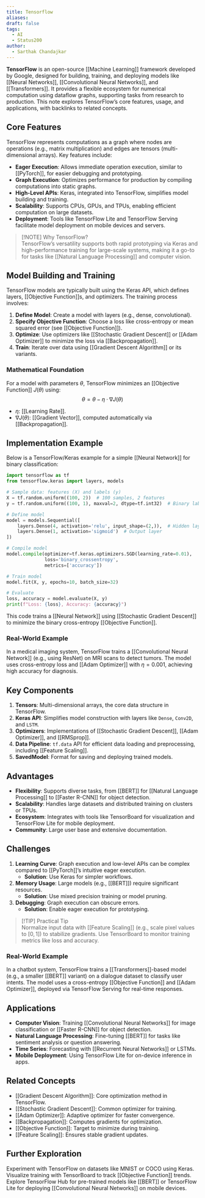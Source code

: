 ```yaml
---
title: Tensorflow
aliases: 
draft: false
tags:
  - AI
  - Status200
author:
  - Sarthak Chandajkar
---
```

**TensorFlow** is an open-source [[Machine Learning]] framework developed by Google, designed for building, training, and deploying models like [[Neural Networks]], [[Convolutional Neural Networks]], and [[Transformers]]. It provides a flexible ecosystem for numerical computation using dataflow graphs, supporting tasks from research to production. This note explores TensorFlow’s core features, usage, and applications, with backlinks to related concepts.

## Core Features

TensorFlow represents computations as a graph where nodes are operations (e.g., matrix multiplication) and edges are tensors (multi-dimensional arrays). Key features include:

- **Eager Execution**: Allows immediate operation execution, similar to [[PyTorch]], for easier debugging and prototyping.
- **Graph Execution**: Optimizes performance for production by compiling computations into static graphs.
- **High-Level APIs**: Keras, integrated into TensorFlow, simplifies model building and training.
- **Scalability**: Supports CPUs, GPUs, and TPUs, enabling efficient computation on large datasets.
- **Deployment**: Tools like TensorFlow Lite and TensorFlow Serving facilitate model deployment on mobile devices and servers.

> [!NOTE] Why TensorFlow?  
> TensorFlow’s versatility supports both rapid prototyping via Keras and high-performance training for large-scale systems, making it a go-to for tasks like [[Natural Language Processing]] and computer vision.

## Model Building and Training

TensorFlow models are typically built using the Keras API, which defines layers, [[Objective Function]]s, and optimizers. The training process involves:

1. **Define Model**: Create a model with layers (e.g., dense, convolutional).
2. **Specify Objective Function**: Choose a loss like cross-entropy or mean squared error (see [[Objective Function]]).
3. **Optimize**: Use optimizers like [[Stochastic Gradient Descent]] or [[Adam Optimizer]] to minimize the loss via [[Backpropagation]].
4. **Train**: Iterate over data using [[Gradient Descent Algorithm]] or its variants.

### Mathematical Foundation

For a model with parameters $\theta$, TensorFlow minimizes an [[Objective Function]] $J(\theta)$ using:  
$$  
\theta = \theta - \eta \cdot \nabla J(\theta)  
$$

- $\eta$: [[Learning Rate]].
- $\nabla J(\theta)$: [[Gradient Vector]], computed automatically via [[Backpropagation]].

## Implementation Example

Below is a TensorFlow/Keras example for a simple [[Neural Network]] for binary classification:

```python
import tensorflow as tf
from tensorflow.keras import layers, models

# Sample data: features (X) and labels (y)
X = tf.random.uniform((100, 2))  # 100 samples, 2 features
y = tf.random.uniform((100, 1), maxval=2, dtype=tf.int32)  # Binary labels

# Define model
model = models.Sequential([
    layers.Dense(4, activation='relu', input_shape=(2,)),  # Hidden layer
    layers.Dense(1, activation='sigmoid')  # Output layer
])

# Compile model
model.compile(optimizer=tf.keras.optimizers.SGD(learning_rate=0.01),
              loss='binary_crossentropy',
              metrics=['accuracy'])

# Train model
model.fit(X, y, epochs=10, batch_size=32)

# Evaluate
loss, accuracy = model.evaluate(X, y)
print(f"Loss: {loss}, Accuracy: {accuracy}")
```

This code trains a [[Neural Network]] using [[Stochastic Gradient Descent]] to minimize the binary cross-entropy [[Objective Function]].

### Real-World Example

In a medical imaging system, TensorFlow trains a [[Convolutional Neural Network]] (e.g., using ResNet) on MRI scans to detect tumors. The model uses cross-entropy loss and [[Adam Optimizer]] with $\eta = 0.001$, achieving high accuracy for diagnosis.

## Key Components

1. **Tensors**: Multi-dimensional arrays, the core data structure in TensorFlow.
2. **Keras API**: Simplifies model construction with layers like `Dense`, `Conv2D`, and `LSTM`.
3. **Optimizers**: Implementations of [[Stochastic Gradient Descent]], [[Adam Optimizer]], and [[RMSprop]].
4. **Data Pipeline**: `tf.data` API for efficient data loading and preprocessing, including [[Feature Scaling]].
5. **SavedModel**: Format for saving and deploying trained models.

## Advantages

- **Flexibility**: Supports diverse tasks, from [[BERT]] for [[Natural Language Processing]] to [[Faster R-CNN]] for object detection.
- **Scalability**: Handles large datasets and distributed training on clusters or TPUs.
- **Ecosystem**: Integrates with tools like TensorBoard for visualization and TensorFlow Lite for mobile deployment.
- **Community**: Large user base and extensive documentation.

## Challenges

1. **Learning Curve**: Graph execution and low-level APIs can be complex compared to [[PyTorch]]’s intuitive eager execution.
    - **Solution**: Use Keras for simpler workflows.
2. **Memory Usage**: Large models (e.g., [[BERT]]) require significant resources.
    - **Solution**: Use mixed precision training or model pruning.
3. **Debugging**: Graph execution can obscure errors.
    - **Solution**: Enable eager execution for prototyping.

> [!TIP] Practical Tip  
> Normalize input data with [[Feature Scaling]] (e.g., scale pixel values to $[0, 1]$) to stabilize gradients. Use TensorBoard to monitor training metrics like loss and accuracy.

### Real-World Example

In a chatbot system, TensorFlow trains a [[Transformers]]-based model (e.g., a smaller [[BERT]] variant) on a dialogue dataset to classify user intents. The model uses a cross-entropy [[Objective Function]] and [[Adam Optimizer]], deployed via TensorFlow Serving for real-time responses.

## Applications

- **Computer Vision**: Training [[Convolutional Neural Networks]] for image classification or [[Faster R-CNN]] for object detection.
- **Natural Language Processing**: Fine-tuning [[BERT]] for tasks like sentiment analysis or question answering.
- **Time Series**: Forecasting with [[Recurrent Neural Networks]] or LSTMs.
- **Mobile Deployment**: Using TensorFlow Lite for on-device inference in apps.

## Related Concepts

- [[Gradient Descent Algorithm]]: Core optimization method in TensorFlow.
- [[Stochastic Gradient Descent]]: Common optimizer for training.
- [[Adam Optimizer]]: Adaptive optimizer for faster convergence.
- [[Backpropagation]]: Computes gradients for optimization.
- [[Objective Function]]: Target to minimize during training.
- [[Feature Scaling]]: Ensures stable gradient updates.

## Further Exploration

Experiment with TensorFlow on datasets like MNIST or COCO using Keras. Visualize training with TensorBoard to track [[Objective Function]] trends. Explore TensorFlow Hub for pre-trained models like [[BERT]] or TensorFlow Lite for deploying [[Convolutional Neural Networks]] on mobile devices.